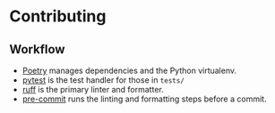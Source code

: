 # Contributing

## Workflow

- [Poetry](https://python-poetry.org/) manages dependencies and the Python
  virtualenv.
- [pytest](https://pytest.org/) is the test handler for those in `tests/`
- [ruff](https://docs.astral.sh/ruff) is the primary linter and formatter.
- [pre-commit](https://github.com/pre-commit/pre-commit) runs the linting and
  formatting steps before a commit.
